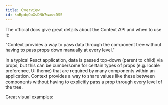 ```yaml
---
title: Overview
id: knBpdqOoXsDNb7wxwcDSS
---
```


The official docs give great details about the Context API and when to use it:

<link-bookmark href="https://reactjs.org/docs/context.html" title="Context">
"Context provides a way to pass data through the component tree without having to pass props down manually at every level."

In a typical React application, data is passed top-down (parent to child) via props, but this can be cumbersome for certain types of props (e.g. locale preference, UI theme) that are required by many components within an application. Context provides a way to share values like these between components without having to explicitly pass a prop through every level of the tree.

</link-bookmark>

<link-bookmark href="https://www.youtube.com/watch?v=XLJN4JfniH4" title="Here's how React's New Context API Works"></link-bookmark>

<link-bookmark href="https://www.freecodecamp.org/news/react-context-in-5-minutes/" title="Learn React Context in 5 Minutes - A Beginner's Tutorial">Great visual examples:</link-bookmark>

<link-bookmark href="https://www.taniarascia.com/using-context-api-in-react/" title="Using Context API in React (Hooks and Classes)"></link-bookmark>

<link-bookmark href="https://www.toptal.com/react/react-context-api" title="Working with the React Context API"></link-bookmark>
